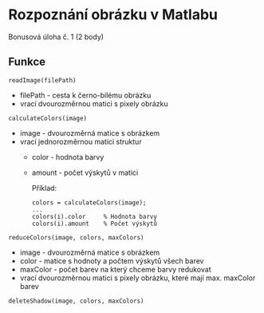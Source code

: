 
# Rozpoznání obrázku v Matlabu

Bonusová úloha č. 1 (2 body)


## Funkce
```
readImage(filePath)
```
- filePath - cesta k černo-bílému obrázku
- vrací dvourozměrnou matici s pixely obrázku

```
calculateColors(image)
```
- image - dvourozměrná matice s obrázkem
- vrací jednorozměrnou matici struktur
    - color - hodnota barvy
    - amount - počet výskytů v matici

        Příklad:
        ```
        colors = calculateColors(image);
        ...
        colors(i).color     % Hodnota barvy
        colors(i).amount    % Počet výskytů
        ```
```
reduceColors(image, colors, maxColors)
```
- image - dvourozměrná matice s obrázkem
- color - matice s hodnoty a počtem výskytů všech barev
- maxColor - počet barev na který chceme barvy redukovat
- vrací dvourozměrnou matici s pixely obrázku, které mají max. maxColor barev

```
deleteShadow(image, colors, maxColors)
```
